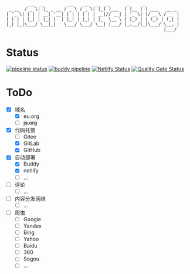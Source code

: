 ```
        ___  _         ___   ___  _   _       _     _             
 _ __  / _ \| |_ _ __ / _ \ / _ \| |_( )___  | |__ | | ___   __ _ 
| '_ \| | | | __| '__| | | | | | | __|// __| | '_ \| |/ _ \ / _` |
| | | | |_| | |_| |  | |_| | |_| | |_  \__ \ | |_) | | (_) | (_| |
|_| |_|\___/ \__|_|   \___/ \___/ \__| |___/ |_.__/|_|\___/ \__, |
                                                            |___/ 
```
# Status  
[![pipeline status](https://gitlab.com/n0tr00teuorg/n0tr00teuorg.gitlab.io/badges/main/pipeline.svg)](https://gitlab.com/n0tr00teuorg/n0tr00teuorg.gitlab.io/-/commits/main)
[![buddy pipeline](https://app.buddy.works/n0tr00t/n0tr00t/pipelines/pipeline/402630/badge.svg?token=6c877a444a44b23dc585b652daf9d20c8f69884787282075617637dd83de3f4b "buddy pipeline")](https://app.buddy.works/n0tr00t/n0tr00t/pipelines/pipeline/402630)
[![Netlify Status](https://api.netlify.com/api/v1/badges/979f4af0-79d0-47db-9b9f-8af8aa89d960/deploy-status)](https://app.netlify.com/sites/n0tr00t/deploys)
[![Quality Gate Status](https://sonarcloud.io/api/project_badges/measure?project=n0tr00teuorg_n0tr00teuorg.gitlab.io&metric=alert_status)](https://sonarcloud.io/summary/new_code?id=n0tr00teuorg_n0tr00teuorg.gitlab.io)

# ToDo  
- [x] 域名
	- [x] eu.org
	- [ ] ~~js.org~~
- [x] 代码托管
	- [ ] ~~Gitee~~
	- [x] GitLab
	- [x] GitHub
- [x] 自动部署
	- [x] Buddy
	- [x] netlify
	- [ ] ...
- [ ] 评论
	- [ ] ...
- [ ] 内容分发网络
	- [ ] ...
- [ ] 爬虫
	- [ ] Google
	- [ ] Yandex
	- [ ] Bing
	- [ ] Yahoo
	- [ ] Baidu
	- [ ] 360
	- [ ] Sogou
	- [ ] ...

